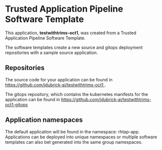 # Trusted Application Pipeline Software Template

This application, **testwithtrims-oct1**, was created from a Trusted Application Pipeline Software Template.

The software templates create a new source and gitops deployment repositories with a sample source application. 

## Repositories

The source code for your application can be found in [https://github.com/jdubrick-ai/testwithtrims-oct1 ](https://github.com/jdubrick-ai/testwithtrims-oct1 ).
 
The gitops repository, which contains the kubernetes manifests for the application can be found in 
[https://github.com/jdubrick-ai/testwithtrims-oct1-gitops ](https://github.com/jdubrick-ai/testwithtrims-oct1-gitops ) 

## Application namespaces 

The default application will be found in the namespace: rhtap-app. Applications can be deployed into unique namespaces or multiple software templates can also bet generated into the same group namespaces.  